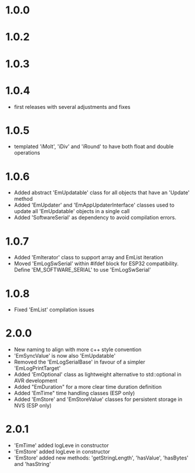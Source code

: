 # 1.0.0
# 1.0.2
# 1.0.3
# 1.0.4
- first releases with several adjustments and fixes

# 1.0.5
- templated 'iMolt', 'iDiv' and 'iRound' to have both float and double operations

# 1.0.6
- Added abstract 'EmUpdatable' class for all objects that have an 'Update' method
- Added 'EmUpdater' and 'EmAppUpdaterInterface' classes used to update all 'EmUpdatable' objects in a single call
- Added 'SoftwareSerial' as dependency to avoid compilation errors.

# 1.0.7
- Added 'EmIterator' class to support array and EmList iteration  
- Moved 'EmLogSwSerial' within #ifdef block for ESP32 compatibility. Define 'EM_SOFTWARE_SERIAL' to use 'EmLogSwSerial'

# 1.0.8
- Fixed 'EmList' compilation issues

# 2.0.0
- New naming to align with more c++ style convention
- 'EmSyncValue' is now also 'EmUpdatable'
- Removed the 'EmLogSerialBase' in favour of a simpler 'EmLogPrintTarget'
- Added 'EmOptional' class as lightweight alternative to std::optional in AVR development
- Added "EmDuration" for a more clear time duration definition 
- Added 'EmTime" time handling classes (ESP only)
- Added 'EmStore' and 'EmStoreValue' classes for persistent storage in NVS (ESP only)

# 2.0.1
- 'EmTime' added logLeve in constructor
- 'EmStore' added logLeve in constructor
- 'EmStore' added new methods: 'getStringLength', 'hasValue', 'hasBytes' and 'hasString'